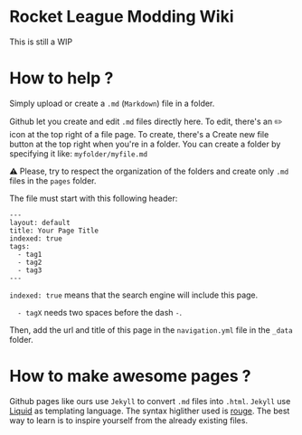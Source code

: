 # Rocket League Modding Wiki
This is still a WIP

# How to help ?
Simply upload or create a `.md` (`Markdown`) file in a folder.

Github let you create and edit `.md` files directly here.
To edit, there's an :pencil2: icon at the top right of a file page.
To create, there's a Create new file button at the top right when you're in a folder. You can create a folder by specifying it like:
`myfolder/myfile.md`

:warning: Please, try to respect the organization of the folders and create only `.md` files in the `pages` folder.


The file must start with this following header:
```
---
layout: default
title: Your Page Title
indexed: true
tags:
  - tag1
  - tag2
  - tag3
---
```
`indexed: true` means that the search engine will include this page.

`  - tagX` needs two spaces before the dash `-`.

Then, add the url and title of this page in the `navigation.yml` file in the `_data` folder.

# How to make awesome pages ?
Github pages like ours use `Jekyll` to convert `.md` files into `.html`.
`Jekyll` use [Liquid](https://shopify.github.io/liquid/basics/introduction/) as templating language.
The syntax higlither used is [rouge](http://rouge.jneen.net/). 
The best way to learn is to inspire yourself from the already existing files.
